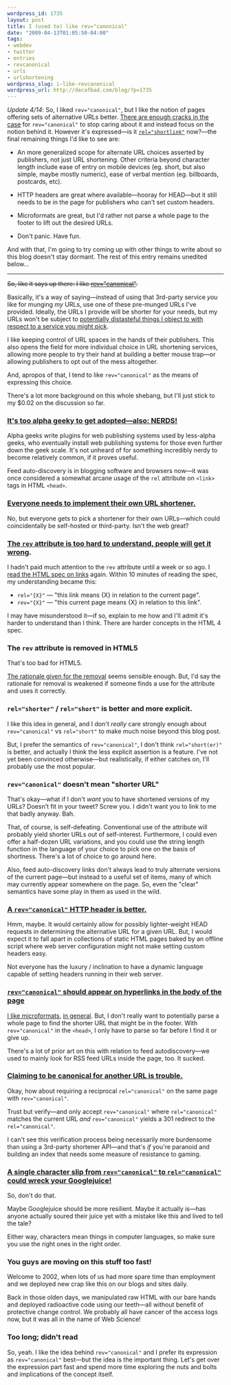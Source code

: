 ```yaml
--- 
wordpress_id: 1735
layout: post
title: I (used to) like rev="canonical"
date: "2009-04-13T01:05:50-04:00"
tags: 
- webdev
- twitter
- entries
- revcanonical
- urls
- urlshortening
wordpress_slug: i-like-revcanonical
wordpress_url: http://decafbad.com/blog/?p=1735
---
```

*Update 4/14*: So, I liked `rev="canonical"`, but I like the notion of pages offering sets of alternative URLs better.  [There are enough cracks in the case](http://www.mnot.net/blog/2009/04/14/rev_canonical_bad) for `rev="canonical"` to stop caring about it and instead focus on the notion behind it.  However it's expressed—is it [`rel="shortlink"`](http://groups.google.com/group/shortlink) now?—the final remaining things I'd like to see are:

* An more generalized scope for alternate URL choices asserted by publishers, not just URL shortening.  Other criteria beyond character length include ease of entry on mobile devices (eg. short, but also simple, maybe mostly numeric), ease of verbal mention (eg. billboards, postcards, etc).

* HTTP headers are great where available—hooray for HEAD—but it still needs to be in the page for publishers who can't set custom headers.

* Microformats are great, but I'd rather not parse a whole page to the footer to lift out the desired URLs.

* Don't panic. Have fun.

And with that, I'm going to try coming up with other things to write about so this blog doesn't stay dormant.  The rest of this entry remains unedited below...

<!--more-->
<hr />

<strike>So, like it says up there: I like [rev="canonical"](http://revcanonical.appspot.com/).</strike>

Basically, it's a way of saying—instead of using that 3rd-party service *you* like for munging *my* URLs, use one of these pre-munged URLs I've provided.  Ideally, the URLs I provide will be shorter for your needs, but my URLs won't be subject to [potentially distasteful things I object to with respect to a service you might pick](http://joshua.schachter.org/2009/04/on-url-shorteners.html).

I like keeping control of URL spaces in the hands of their publishers.  This also opens the field for more individual choice in URL shortening services, allowing more people to try their hand at building a better mouse trap—or allowing publishers to opt out of the mess altogether.  

And, apropos of that, I tend to like `rev="canonical"` as the means of expressing this choice.

There's a lot more background on this whole shebang, but I'll just stick to my $0.02 on the discussion so far.

### [It's too alpha geeky to get adopted—also: NERDS!](http://www.25hoursaday.com/weblog/2009/04/11/revcanonicalDiggBarOutrageCausesBadIdeasToComeOutOfTheWoodWork.aspx)

Alpha geeks write plugins for web publishing systems used by less-alpha geeks, who eventually install web publishing systems for those even further down the geek scale.  It's not unheard of for something incredibly nerdy to become relatively common, if it proves useful.

Feed auto-discovery is in blogging software and browsers now—it was once considered a somewhat arcane usage of the `rel` attribute on `<link>` tags in HTML `<head>`.

### [Everyone needs to implement their own URL shortener.](http://www.25hoursaday.com/weblog/2009/04/11/revcanonicalDiggBarOutrageCausesBadIdeasToComeOutOfTheWoodWork.aspx)

No, but everyone gets to pick a shortener for their own URLs—which could coincidentally be self-hosted or third-party.  Isn't the web great?

### [The `rev` attribute is too hard to understand, people will get it wrong](http://benramsey.com/archives/a-revcanonical-rebuttal/).

I hadn't paid much attention to the `rev` attribute until a week or so ago.  I [read the HTML spec on links](http://www.w3.org/TR/html401/struct/links.html#adef-rev) again.  Within 10 minutes of reading the spec, my understanding became this:

* `rel="{X}"` — "this link means {X} in relation to the current page".
* `rev="{X}"` — "this current page means {X} in relation to this link".

I may have misunderstood it—if so, explain to me how and I'll admit it's harder to understand than I think.  There are harder concepts in the HTML 4 spec.

### The `rev` attribute is removed in HTML5

That's too bad for HTML5.  

[The rationale given for the removal](http://lists.whatwg.org/pipermail/whatwg-whatwg.org/2006-July/006888.html) seems sensible enough.  But, I'd say the rationale for removal is weakened if someone finds a use for the attribute and uses it correctly.

### `rel="shorter"` / `rel="short"` is better and more explicit.

I like this idea in general, and I don't *really* care strongly enough about `rev="canonical"` vs `rel="short"` to make much noise beyond this blog post.  

But, I prefer the semantics of `rev="canonical"`, I don't think `rel="short(er)"` is better, and actually I think the less explicit assertion is a feature.  I've not yet been convinced otherwise—but realistically, if either catches on, I'll probably use the most popular.

### `rev="canonical"` doesn't mean "shorter URL"

That's okay—what if I don't *want* you to have shortened versions of my URLs?  Doesn't fit in your tweet?  Screw you.  I didn't want you to link to me that badly anyway.  Bah.  

That, of course, is self-defeating.  Conventional use of the attribute will probably yield shorter URLs out of self-interest.  Furthermore, I could even offer a half-dozen URL variations, and you could use the string length function in the language of your choice to pick one on the basis of shortness.  There's a lot of choice to go around here.

Also, feed auto-discovery links don't always lead to truly alternate versions of the current page—but instead to a useful set of items, many of which may currently appear somewhere on the page.  So, even the "clear" semantics have some play in them as used in the wild.

### [A `rev="canonical"` HTTP header is better.](http://shiflett.org/blog/2009/apr/a-rev-canonical-http-header)

Hmm, maybe.  It would certainly allow for possibly lighter-weight HEAD requests in determining the alternative URL for a given URL.  But, I would expect it to fall apart in collections of static HTML pages baked by an offline script where web server configuration might not make setting custom headers easy.

Not everyone has the luxury / inclination to have a dynamic language capable of setting headers running in their web server.

### [`rev="canonical"` should appear on hyperlinks in the body of the page](http://adactio.com/journal/1568/)

[I like microformats](http://decafbad.com/blog/2005/05/08/whats-old-scraping-is-new-again-microformats), [in general](http://decafbad.com/blog/2005/05/17/magic-microformat-forms).  But, I don't really want to potentially parse a whole page to find the shorter URL that might be in the footer.  With `rev="canonical"` in the `<head>`, I only have to parse so far before I find it or give up.

There's a lot of prior art on this with relation to feed autodiscovery—we used to mainly look for RSS feed URLs inside the page, too.  It sucked.

### [Claiming to be canonical for another URL is trouble.](http://benramsey.com/archives/a-revcanonical-rebuttal/#comment-288465)

Okay, how about requiring a reciprocal `rel="canonical"` on the same page with `rev="canonical"`.

Trust but verify—and only accept `rev="canonical"` where `rel="canonical"` matches the current URL *and* `rev="canonical"` yields a 301 redirect to the `rel="canonical"`.

I can't see this verification process being necessarily more burdensome than using a 3rd-party shortener API—and that's *if* you're paranoid and building an index that needs some measure of resistance to gaming.

### [A single character slip from `rev="canonical"` to `rel="canonical"` could wreck your Googlejuice!](http://samj.net/2009/04/revcanonical-considered-harmful.html?showComment=1239617160000#c7231589643969293690)

So, don't do that.  

Maybe Googlejuice should be more resilient.  Maybe it actually is—has anyone actually soured their juice yet with a mistake like this and lived to tell the tale?  

Either way, characters mean things in computer languages, so make sure you use the right ones in the right order.

### You guys are moving on this stuff too fast!

Welcome to 2002, when lots of us had more spare time than employment and we deployed new crap like this on our blogs and sites daily.  

Back in those olden days, we manipulated raw HTML with our bare hands and deployed radioactive code using our teeth—all without benefit of protective change control.  We probably all have cancer of the access logs now, but it was all in the name of Web Science!

### Too long; didn't read

So, yeah.  I like the idea behind `rev="canonical"` and I prefer its expression as `rev="canonical"` best—but the idea is the important thing.  Let's get over the expression part fast and spend more time exploring the nuts and bolts and implications of the concept itself.
